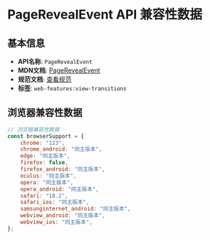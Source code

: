 # PageRevealEvent API 兼容性数据

## 基本信息

- **API名称**: `PageRevealEvent`
- **MDN文档**: [PageRevealEvent](https://developer.mozilla.org/docs/Web/API/PageRevealEvent)
- **规范文档**: [查看规范](https://html.spec.whatwg.org/multipage/nav-history-apis.html#the-pagerevealevent-interface)
- **标签**: `web-features:view-transitions`

## 浏览器兼容性数据

```javascript
// 浏览器兼容性数据
const browserSupport = {
    chrome: "123",
    chrome_android: "同主版本",
    edge: "同主版本",
    firefox: false,
    firefox_android: "同主版本",
    oculus: "同主版本",
    opera: "同主版本",
    opera_android: "同主版本",
    safari: "18.2",
    safari_ios: "同主版本",
    samsunginternet_android: "同主版本",
    webview_android: "同主版本",
    webview_ios: "同主版本",
};

```

